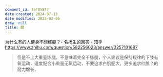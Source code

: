 ```yaml
---
comment_id: f6f058f7
date created: 2024-07-13
date modified: 2025-02-06
draw: null
title: 腿
---
```

为什么有的人健身不想练腿？- 名扬生的回答 - 知乎  
https://www.zhihu.com/question/582256023/answer/3257101687

> 但是不上大重量练腿，不意味着完全不练腿，个人建议是保持规律的下肢有氧运动，适度配合小重量无氧运动，不要追求白肌肥大，更多追求红肌？的耐力增长。
